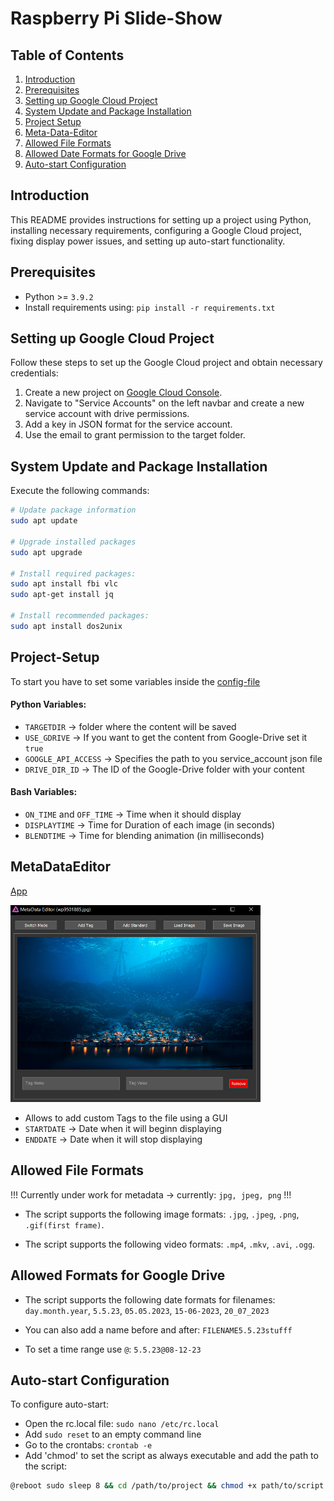 # Raspberry Pi Slide-Show

## Table of Contents

1. [Introduction](#introduction)
2. [Prerequisites](#prerequisites)
3. [Setting up Google Cloud Project](#setting-up-google-cloud-project)
4. [System Update and Package Installation](#system-update-and-package-installation)
5. [Project Setup](#project-setup)
6. [Meta-Data-Editor](#metadataeditor)
7. [Allowed File Formats](#allowed-file-formats)
8. [Allowed Date Formats for Google Drive](#allowed-date-formats-for-google-drive)
9. [Auto-start Configuration](#auto-start-configuration)

## Introduction

This README provides instructions for setting up a project using Python, installing necessary requirements, configuring a Google Cloud project, fixing display power issues, and setting up auto-start functionality.

## Prerequisites

- Python >= ``3.9.2``
- Install requirements using: `pip install -r requirements.txt`

## Setting up Google Cloud Project

Follow these steps to set up the Google Cloud project and obtain necessary credentials:

1. Create a new project on [Google Cloud Console](https://console.cloud.google.com/).
2. Navigate to "Service Accounts" on the left navbar and create a new service account with drive permissions.
3. Add a key in JSON format for the service account.
4. Use the email to grant permission to the target folder.


## System Update and Package Installation

Execute the following commands:

```bash
# Update package information
sudo apt update

# Upgrade installed packages
sudo apt upgrade

# Install required packages:
sudo apt install fbi vlc
sudo apt-get install jq

# Install recommended packages:
sudo apt install dos2unix
```

## Project-Setup
To start you have to set some variables inside the [config-file](app_config.json)

#### Python Variables:
- ``TARGETDIR`` -> folder where the content will be saved
- ``USE_GDRIVE`` -> If you want to get the content from Google-Drive set it ``true``
- ``GOOGLE_API_ACCESS`` -> Specifies the path to you service_account json file
- ``DRIVE_DIR_ID`` -> The ID of the Google-Drive folder with your content

#### Bash Variables:
- ``ON_TIME`` and ``OFF_TIME`` -> Time when it should display
- ``DISPLAYTIME`` -> Time for Duration of each image (in seconds)
- ``BLENDTIME`` -> Time for blending animation (in milliseconds)

## MetaDataEditor
[App](MetaDataEditor/app.py)

<img src="readme_data/MetaDataEditorPreview.PNG" width="400">

- Allows to add custom Tags to the file using a GUI
- `STARTDATE` -> Date when it will beginn displaying
- `ENDDATE` -> Date when it will stop displaying


## Allowed File Formats

!!! Currently under work for metadata -> currently: ``jpg, jpeg, png`` !!!

- The script supports the following image formats: ``.jpg``, ``.jpeg``, ``.png``, ``.gif(first frame)``.

- The script supports the following video formats: ``.mp4``, ``.mkv``, ``.avi``, ``.ogg``.

## Allowed Formats for Google Drive

- The script supports the following date formats for filenames: ``day.month.year``, ``5.5.23``, ``05.05.2023``, ``15-06-2023``, ``20_07_2023``

- You can also add a name before and after: ``FILENAME5.5.23stufff``

- To set a time range use `@`: `5.5.23@08-12-23`

## Auto-start Configuration

To configure auto-start:

- Open the rc.local file: `sudo nano /etc/rc.local`
- Add `sudo reset` to an empty command line
- Go to the crontabs: `crontab -e`
- Add 'chmod' to set the script as always executable and add the path to the script:
```bash
@reboot sudo sleep 8 && cd /path/to/project && chmod +x path/to/script.sh && path/to/script.sh >/dev/null 2>/dev/null
```
